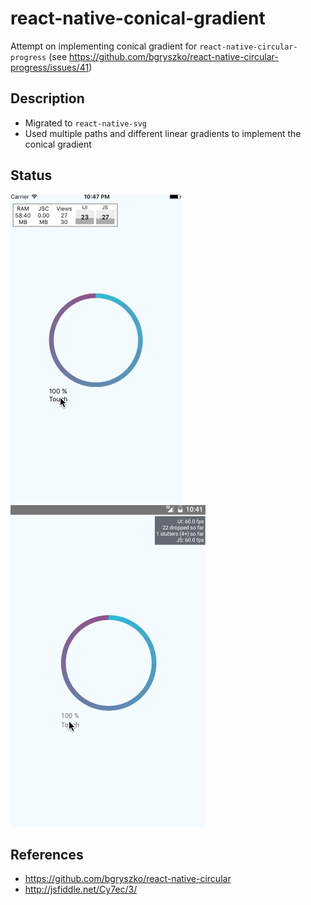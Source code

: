 # react-native-conical-gradient
Attempt on implementing conical gradient for `react-native-circular-progress` (see https://github.com/bgryszko/react-native-circular-progress/issues/41)

## Description
- Migrated to `react-native-svg`
- Used multiple paths and different linear gradients to implement the conical gradient

## Status
![iOS gif](conical-gradient-ios.gif)![Android gif](conical-gradient-android.gif)


## References
- https://github.com/bgryszko/react-native-circular
- http://jsfiddle.net/Cy7ec/3/

